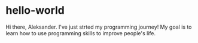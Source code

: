 # hello-world

Hi there, Aleksander. I've just strted my programming journey!
My goal is to learn how to use programming skills to improve people's life.
